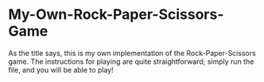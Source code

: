 # My-Own-Rock-Paper-Scissors-Game
As the title says, this is my own implementation of the Rock-Paper-Scissors game. The instructions for playing are quite straightforward; simply run the file, and you will be able to play!
